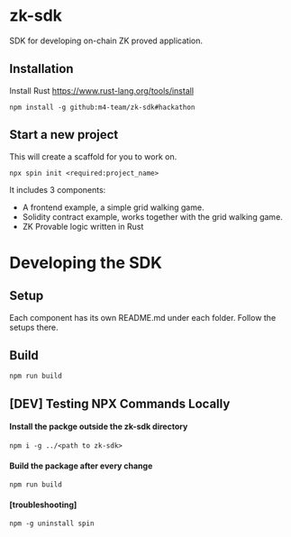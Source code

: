 # zk-sdk

SDK for developing on-chain ZK proved application.

## Installation

Install Rust
https://www.rust-lang.org/tools/install

`npm install -g github:m4-team/zk-sdk#hackathon`

## Start a new project

This will create a scaffold for you to work on.

`npx spin init <required:project_name>`

It includes 3 components:

-   A frontend example, a simple grid walking game.
-   Solidity contract example, works together with the grid walking game.
-   ZK Provable logic written in Rust

# Developing the SDK

## Setup

Each component has its own README.md under each folder. Follow the setups there.

## Build

`npm run build`

## [DEV] Testing NPX Commands Locally

#### Install the packge outside the zk-sdk directory

`npm i -g ../<path to zk-sdk>`

#### Build the package after every change

`npm run build`

#### [troubleshooting]

`npm -g uninstall spin`
